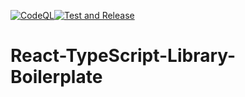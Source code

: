[![CodeQL](https://github.com/JoniRinta-Kahila/reactTsComponentLibraryBoilerplate/actions/workflows/codeql-analysis.yml/badge.svg)](https://github.com/JoniRinta-Kahila/reactTsComponentLibraryBoilerplate/actions/workflows/codeql-analysis.yml)[![Test and Release](https://github.com/JoniRinta-Kahila/reactTsComponentLibraryBoilerplate/actions/workflows/ci.yml/badge.svg)](https://github.com/JoniRinta-Kahila/reactTsComponentLibraryBoilerplate/actions/workflows/ci.yml)
# React-TypeScript-Library-Boilerplate
